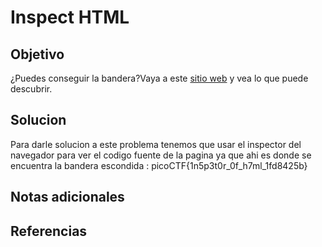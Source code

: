 # Inspect HTML

## Objetivo
¿Puedes conseguir la bandera?Vaya a este [sitio web](http://saturn.picoctf.net:50920/) y vea lo que puede descubrir.

## Solucion
Para darle solucion a este problema tenemos que usar el inspector del navegador para ver el codigo fuente de la pagina ya que ahi es donde se encuentra la bandera escondida :
picoCTF{1n5p3t0r_0f_h7ml_1fd8425b}
## Notas adicionales

## Referencias
